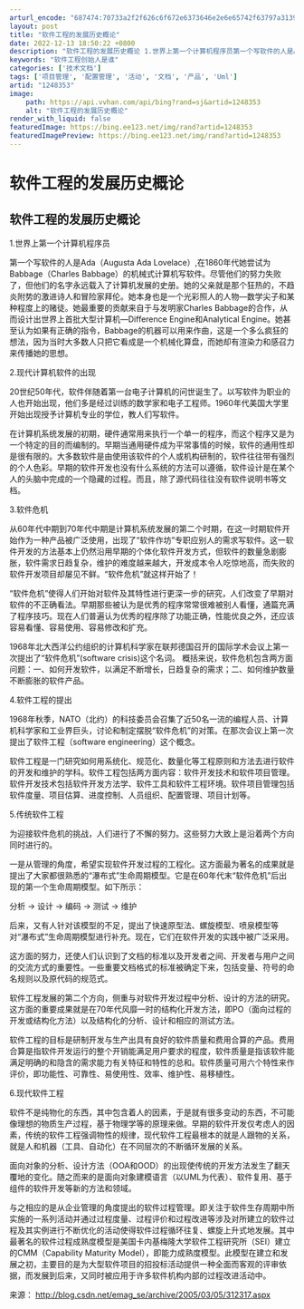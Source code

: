 ```yaml
---
arturl_encode: "687474:70733a2f2f626c6f672e6373646e2e6e65742f63797a313938:302f61727469636c652f64657461696c732f31323438333533"
layout: post
title: "软件工程的发展历史概论"
date: 2022-12-13 18:50:22 +0800
description: "软件工程的发展历史概论 1.世界上第一个计算机程序员第一个写软件的人是Ada（Augusta Ada"
keywords: "软件工程创始人是谁"
categories: ['技术文档']
tags: ['项目管理', '配置管理', '活动', '文档', '产品', 'Uml']
artid: "1248353"
image:
    path: https://api.vvhan.com/api/bing?rand=sj&artid=1248353
    alt: "软件工程的发展历史概论"
render_with_liquid: false
featuredImage: https://bing.ee123.net/img/rand?artid=1248353
featuredImagePreview: https://bing.ee123.net/img/rand?artid=1248353
---
```


# 软件工程的发展历史概论

## 软件工程的发展历史概论

1.世界上第一个计算机程序员

第一个写软件的人是Ada（Augusta Ada Lovelace）,在1860年代她尝试为 Babbage（Charles Babbage）的机械式计算机写软件。尽管他们的努力失败了，但他们的名字永远载入了计算机发展的史册。她的父亲就是那个狂热的，不趋炎附势的激进诗人和冒险家拜伦。她本身也是一个光彩照人的人物—数学尖子和某种程度上的赌徒。她最重要的贡献来自于与发明家Charles Babbage的合作，从而设计出世界上首批大型计算机—Difference Engine和Analytical Engine。她甚至认为如果有正确的指令，Babbage的机器可以用来作曲，这是一个多么疯狂的想法，因为当时大多数人只把它看成是一个机械化算盘，而她却有渲染力和感召力来传播她的思想。

2.现代计算机软件的出现

20世纪50年代，软件伴随着第一台电子计算机的问世诞生了。以写软件为职业的人也开始出现，他们多是经过训练的数学家和电子工程师。1960年代美国大学里开始出现授予计算机专业的学位，教人们写软件。

在计算机系统发展的初期，硬件通常用来执行一个单一的程序，而这个程序又是为一个特定的目的而编制的。早期当通用硬件成为平常事情的时候，软件的通用性却是很有限的。大多数软件是由使用该软件的个人或机构研制的，软件往往带有强烈的个人色彩。早期的软件开发也没有什么系统的方法可以遵循，软件设计是在某个人的头脑中完成的一个隐藏的过程。而且，除了源代码往往没有软件说明书等文档。

3.软件危机

从60年代中期到70年代中期是计算机系统发展的第二个时期，在这一时期软件开始作为一种产品被广泛使用，出现了“软件作坊”专职应别人的需求写软件。这一软件开发的方法基本上仍然沿用早期的个体化软件开发方式，但软件的数量急剧膨胀，软件需求日趋复杂，维护的难度越来越大，开发成本令人吃惊地高，而失败的软件开发项目却屡见不鲜。“软件危机”就这样开始了！

“软件危机”使得人们开始对软件及其特性进行更深一步的研究，人们改变了早期对软件的不正确看法。早期那些被认为是优秀的程序常常很难被别人看懂，通篇充满了程序技巧。现在人们普遍认为优秀的程序除了功能正确，性能优良之外，还应该容易看懂、容易使用、容易修改和扩充。

1968年北大西洋公约组织的计算机科学家在联邦德国召开的国际学术会议上第一次提出了“软件危机”(software crisis)这个名词。 概括来说，软件危机包含两方面问题：一、如何开发软件，以满足不断增长，日趋复杂的需求；二、如何维护数量不断膨胀的软件产品。

4.软件工程的提出

1968年秋季，NATO（北约）的科技委员会召集了近50名一流的编程人员、计算机科学家和工业界巨头，讨论和制定摆脱“软件危机”的对策。在那次会议上第一次提出了软件工程（software engineering）这个概念。

软件工程是一门研究如何用系统化、规范化、数量化等工程原则和方法去进行软件的开发和维护的学科。软件工程包括两方面内容：软件开发技术和软件项目管理。软件开发技术包括软件开发方法学、软件工具和软件工程环境。软件项目管理包括软件度量、项目估算、进度控制、人员组织、配置管理、项目计划等。

5.传统软件工程

为迎接软件危机的挑战，人们进行了不懈的努力。这些努力大致上是沿着两个方向同时进行的。

一是从管理的角度，希望实现软件开发过程的工程化。这方面最为著名的成果就是提出了大家都很熟悉的“瀑布式”生命周期模型。它是在60年代末“软件危机”后出现的第一个生命周期模型。如下所示：

分析 → 设计 → 编码 → 测试 → 维护

后来，又有人针对该模型的不足，提出了快速原型法、螺旋模型、喷泉模型等对“瀑布式”生命周期模型进行补充。现在，它们在软件开发的实践中被广泛采用。

这方面的努力，还使人们认识到了文档的标准以及开发者之间、开发者与用户之间的交流方式的重要性。一些重要文档格式的标准被确定下来，包括变量、符号的命名规则以及原代码的规范式。

软件工程发展的第二个方向，侧重与对软件开发过程中分析、设计的方法的研究。这方面的重要成果就是在70年代风靡一时的结构化开发方法，即PO（面向过程的开发或结构化方法）以及结构化的分析、设计和相应的测试方法。

软件工程的目标是研制开发与生产出具有良好的软件质量和费用合算的产品。费用合算是指软件开发运行的整个开销能满足用户要求的程度，软件质量是指该软件能满足明确的和隐含的需求能力有关特征和特性的总和。软件质量可用六个特性来作评价，即功能性、可靠性、易使用性、效率、维护性、易移植性。

6.现代软件工程

软件不是纯物化的东西，其中包含着人的因素，于是就有很多变动的东西，不可能像理想的物质生产过程，基于物理学等的原理来做。早期的软件开发仅考虑人的因素，传统的软件工程强调物性的规律，现代软件工程最根本的就是人跟物的关系，就是人和机器（工具、自动化）在不同层次的不断循环发展的关系。

面向对象的分析、设计方法（OOA和OOD）的出现使传统的开发方法发生了翻天覆地的变化。随之而来的是面向对象建模语言（以UML为代表）、软件复用、基于组件的软件开发等新的方法和领域。

与之相应的是从企业管理的角度提出的软件过程管理。即关注于软件生存周期中所实施的一系列活动并通过过程度量、过程评价和过程改进等涉及对所建立的软件过程及其实例进行不断优化的活动使得软件过程循环往复、螺旋上升式地发展。其中最著名的软件过程成熟度模型是美国卡内基梅隆大学软件工程研究所（SEI）建立的CMM（Capability Maturity Model），即能力成熟度模型。此模型在建立和发展之初，主要目的是为大型软件项目的招投标活动提供一种全面而客观的评审依据，而发展到后来，又同时被应用于许多软件机构内部的过程改进活动中。

来源：
<http://blog.csdn.net/emag_se/archive/2005/03/05/312317.aspx>